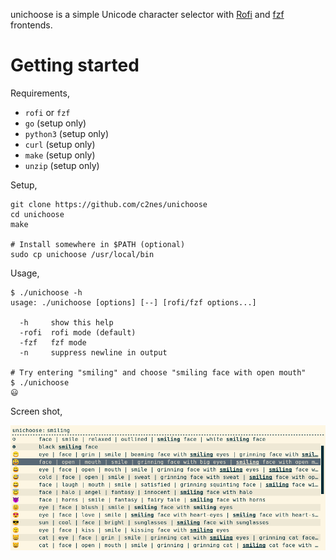 
unichoose is a simple Unicode character selector with [Rofi](https://github.com/davatorium/rofi) and [fzf](https://github.com/junegunn/fzf) frontends.

# Getting started

Requirements,

* `rofi` or `fzf`
* `go` (setup only)
* `python3` (setup only)
* `curl` (setup only)
* `make` (setup only)
* `unzip` (setup only)

Setup,

```
git clone https://github.com/c2nes/unichoose
cd unichoose
make

# Install somewhere in $PATH (optional)
sudo cp unichoose /usr/local/bin
```

Usage,

``` shellsession
$ ./unichoose -h
usage: ./unichoose [options] [--] [rofi/fzf options...]

  -h     show this help
  -rofi  rofi mode (default)
  -fzf   fzf mode
  -n     suppress newline in output

# Try entering "smiling" and choose "smiling face with open mouth"
$ ./unichoose
😃
```

Screen shot,

![Screenshot of unichoose](screenshot.png)
